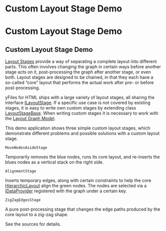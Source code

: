 <!--
 //////////////////////////////////////////////////////////////////////////////
 // @license
 // This file is part of yFiles for HTML 2.6.0.2.
 // Use is subject to license terms.
 //
 // Copyright (c) 2000-2023 by yWorks GmbH, Vor dem Kreuzberg 28,
 // 72070 Tuebingen, Germany. All rights reserved.
 //
 //////////////////////////////////////////////////////////////////////////////
-->
# Custom Layout Stage Demo

# Custom Layout Stage Demo

## Custom Layout Stage Demo

[Layout Stages](https://docs.yworks.com/yfileshtml/#/dguide/layout-layout_stages) provide a way of separating a complete layout into different parts. This often involves changing the graph in certain ways before another stage acts on it, post-processing the graph after another stage, or even both. Layout stages are designed to be chained, in that they each have a so-called “core” layout that performs the actual work after pre- or before post-processing.

yFiles for HTML ships with a large variety of layout stages, all sharing the interface [ILayoutStage](https://docs.yworks.com/yfileshtml/#/api/ILayoutStage). If a specific use case is not covered by existing stages, it is easy to write own custom stages by extending class [LayoutStageBase](https://docs.yworks.com/yfileshtml/#/api/LayoutStageBase). When writing custom stages it is necessary to work with the [Layout Graph Model](https://docs.yworks.com/yfileshtml/#/dguide/layout_graph_model).

This demo application shows three simple custom layout stages, which demonstrate different problems and possible solutions with a custom layout stage.

`MoveNodesAsideStage`

Temporarily removes the blue nodes, runs its core layout, and re-inserts the blues nodes as a vertical stack on the right side.

`AlignmentStage`

Inserts temporary edges, along with certain constraints to help the core [HierarchicLayout](https://docs.yworks.com/yfileshtml/#/api/HierarchicLayout) align the green nodes. The nodes are selected via a [IDataProvider](https://docs.yworks.com/yfileshtml/#/api/IDataProvider) registered with the graph under a certain key.

`ZigZagEdgesStage`

A pure post-processing stage that changes the edge paths produced by the core layout to a zig-zag shape.

See the sources for details.
